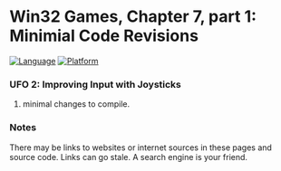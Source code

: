 # Win32 Games, Chapter 7, part 1: Minimial Code Revisions
[![Language](https://img.shields.io/badge/Language%20-C++-blue.svg)](https://github.com/GeorgePimpleton/Win32-games/)
[![Platform](https://img.shields.io/badge/Platform%20-Win32-blue.svg)](https://github.com/GeorgePimpleton/Win32-games/)

### UFO 2: Improving Input with Joysticks
1. minimal changes to compile.

### Notes
There may be links to websites or internet sources in these pages and source code. Links can go stale. A search engine is your friend.
